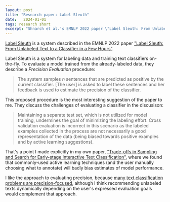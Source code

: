 ```yaml
---
layout: post
title: "Research paper: Label Sleuth"
date:   2024-01-01
tags: research short
excerpt: "Shnarch et al.'s EMNLP 2022 paper \"Label Sleuth: From Unlabeled Text to a Classifier in a Few Hours\""
---
```


[Label Sleuth](https://www.label-sleuth.org/) is a system described in the EMNLP 2022 paper ["Label Sleuth: From Unlabeled Text to a Classifier in a Few Hours"](https://aclanthology.org/2022.emnlp-demos.16/).

Label Sleuth is a system for labeling data and training text classifiers on-the-fly. To evaluate a model trained from the already-labeled data, they describe a _Precision Evaluation_ procedure:

>The system samples _n_ sentences that are predicted as positive by the current classifier. [The user] is asked to label these sentences and her feedback is used to estimate the precision of the classifier.

This proposed procedure is the most interesting suggestion of the paper to me. They discuss the challenges of evaluating a classifier in the discusison:

>Maintaining a separate test set, which is not utilized for model training, undermines the goal of minimizing the labeling effort. Cross validation evaluation is incorrect in this scenario as the labeled examples collected in the process are not necessarily a good representation of the data (being biased towards positive examples and by active learning suggestions).

That's a point I made explicitly in my own paper, ["Trade-offs in Sampling and Search for Early-stage Interactive Text Classification"](https://dl.acm.org/doi/10.1145/3490099.3511134), where we found that commonly-used active learning techniques (and the user manually choosing what to annotate) will badly bias estimates of model performance.

I like the approach to evaluating precision, because [many text classification problems are precision-focused](https://zwlevonian.medium.com/how-would-you-deal-with-an-ambiguous-problem-data-science-interview-question-891638470572), although I think recommending unlabeled texts dynamically depending on the user's expressed evaluation goals would complement that approach.
